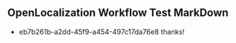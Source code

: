 ## OpenLocalization Workflow Test MarkDown
* eb7b261b-a2dd-45f9-a454-497c17da76e8 thanks!

<!--HONumber=Sep16_HO1-->


